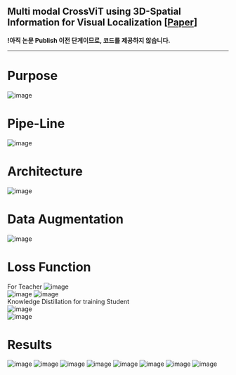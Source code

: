 ## Multi modal CrossViT using 3D-Spatial Information for Visual Localization [[Paper](https://drive.google.com/file/d/137iiBTtcethQDKu4zLgoHLvPYTEIGufb/view?usp=sharing)]    

**!아직 논문 Publish 이전 단계이므로, 코드를 제공하지 않습니다.** 

---
# Purpose
![image](https://github.com/user-attachments/assets/27cb6dda-0b9b-4b9e-a2d3-193918806657)

# Pipe-Line
![image](https://github.com/user-attachments/assets/dfbdde7a-63c7-44af-a12e-01ed88ac0269)

# Architecture
![image](https://github.com/user-attachments/assets/f160ace0-70f0-4b27-b52a-6ece1ea4c80a)

# Data Augmentation
![image](https://github.com/user-attachments/assets/bc47f81c-5d3a-4530-95e8-1c322090ab88)

# Loss Function
For Teacher
![image](https://github.com/user-attachments/assets/4bed04f1-9009-44e2-aaa5-491fb02d957d)  
![image](https://github.com/user-attachments/assets/b8b3e578-1cfc-4770-8372-6f54f2292be8)
![image](https://github.com/user-attachments/assets/2564f1c2-f3dc-4e03-8d9c-b35522ad1753)  
Knowledge Distillation for training Student  
![image](https://github.com/user-attachments/assets/8bb146a3-6df3-4924-8494-d6ec2d8f6fbc)  
![image](https://github.com/user-attachments/assets/438aacd5-6aa9-4a44-959c-9b0a51314364)  

# Results
![image](https://github.com/user-attachments/assets/c812ee5e-e2d9-4f52-9d9f-72e3ae83fb6a)
![image](https://github.com/user-attachments/assets/9e71ecdc-4574-48ec-8f90-239ca1fcfdea)
![image](https://github.com/user-attachments/assets/6129cdb5-a463-4b1e-8690-dabaeb973255)
![image](https://github.com/user-attachments/assets/59efa180-5a93-413f-b525-a2809230e60e)
![image](https://github.com/user-attachments/assets/a248943b-32db-4a09-8750-c8c96c78f3a3)
![image](https://github.com/user-attachments/assets/631c769f-2184-482e-b89b-71922e57e413)
![image](https://github.com/user-attachments/assets/165cce51-7157-45c8-b7ee-b55a21e1d8a5)
![image](https://github.com/user-attachments/assets/f923f384-b096-4e6d-9158-7f5cb7100453)
